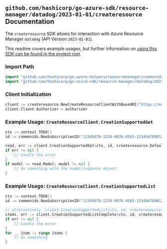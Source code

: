 
## `github.com/hashicorp/go-azure-sdk/resource-manager/datadog/2023-01-01/createresource` Documentation

The `createresource` SDK allows for interaction with Azure Resource Manager `datadog` (API Version `2023-01-01`).

This readme covers example usages, but further information on [using this SDK can be found in the project root](https://github.com/hashicorp/go-azure-sdk/tree/main/docs).

### Import Path

```go
import "github.com/hashicorp/go-azure-helpers/resourcemanager/commonids"
import "github.com/hashicorp/go-azure-sdk/resource-manager/datadog/2023-01-01/createresource"
```


### Client Initialization

```go
client := createresource.NewCreateResourceClientWithBaseURI("https://management.azure.com")
client.Client.Authorizer = authorizer
```


### Example Usage: `CreateResourceClient.CreationSupportedGet`

```go
ctx := context.TODO()
id := commonids.NewSubscriptionID("12345678-1234-9876-4563-123456789012")

read, err := client.CreationSupportedGet(ctx, id, createresource.DefaultCreationSupportedGetOperationOptions())
if err != nil {
	// handle the error
}
if model := read.Model; model != nil {
	// do something with the model/response object
}
```


### Example Usage: `CreateResourceClient.CreationSupportedList`

```go
ctx := context.TODO()
id := commonids.NewSubscriptionID("12345678-1234-9876-4563-123456789012")

// alternatively `client.CreationSupportedList(ctx, id, createresource.DefaultCreationSupportedListOperationOptions())` can be used to do batched pagination
items, err := client.CreationSupportedListComplete(ctx, id, createresource.DefaultCreationSupportedListOperationOptions())
if err != nil {
	// handle the error
}
for _, item := range items {
	// do something
}
```
